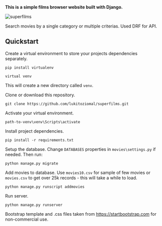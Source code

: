 **This is a simple films browser website built with Django.**

![superfilms](https://user-images.githubusercontent.com/64534303/164229221-01c653d8-d3fb-43cb-8cb9-84eae3eb5556.png)


Search movies by a single category or multiple criterias. Used DRF for API.

## Quickstart
Create a virtual environment to store your projects dependencies separately.

` pip install virtualenv `

` virtual venv `

This will create a new directory called ` venv `.

Clone or download this repository.

` git clone https://github.com/lukitoziomal/superfilms.git `

Activate your virtual environment.

` path-to-venv\venv\Scripts\activate `

Install project dependencies.

` pip install -r requirements.txt `

Setup the database. Change ` DATABASES ` properties in ` movies\settings.py ` if needed. Then run:

` python manage.py migrate `


Add movies to database. Use ` movies10.csv ` for sample of few movies or ` movies.csv ` to get over 25k records - this will take a while to load.

` python manage.py runscript addmovies `

Run server.

` python manage.py runserver `


Bootstrap template and .css files taken from https://startbootstrap.com for non-commercial use.
